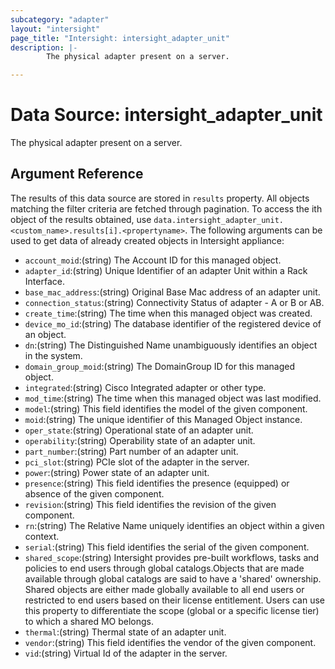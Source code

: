 ```yaml
---
subcategory: "adapter"
layout: "intersight"
page_title: "Intersight: intersight_adapter_unit"
description: |-
        The physical adapter present on a server.

---
```


# Data Source: intersight_adapter_unit
The physical adapter present on a server.
## Argument Reference
The results of this data source are stored in `results` property.
All objects matching the filter criteria are fetched through pagination.
To access the ith object of the results obtained, use `data.intersight_adapter_unit.<custom_name>.results[i].<propertyname>`.
The following arguments can be used to get data of already created objects in Intersight appliance:
* `account_moid`:(string) The Account ID for this managed object. 
* `adapter_id`:(string) Unique Identifier of an adapter Unit within a Rack Interface. 
* `base_mac_address`:(string) Original Base Mac address of an adapter unit. 
* `connection_status`:(string) Connectivity Status of adapter - A or B or AB. 
* `create_time`:(string) The time when this managed object was created. 
* `device_mo_id`:(string) The database identifier of the registered device of an object. 
* `dn`:(string) The Distinguished Name unambiguously identifies an object in the system. 
* `domain_group_moid`:(string) The DomainGroup ID for this managed object. 
* `integrated`:(string) Cisco Integrated adapter or other type. 
* `mod_time`:(string) The time when this managed object was last modified. 
* `model`:(string) This field identifies the model of the given component. 
* `moid`:(string) The unique identifier of this Managed Object instance. 
* `oper_state`:(string) Operational state of an adapter unit. 
* `operability`:(string) Operability state of an adapter unit. 
* `part_number`:(string) Part number of an adapter unit. 
* `pci_slot`:(string) PCIe slot of the adapter in the server. 
* `power`:(string) Power state of an adapter unit. 
* `presence`:(string) This field identifies the presence (equipped) or absence of the given component. 
* `revision`:(string) This field identifies the revision of the given component. 
* `rn`:(string) The Relative Name uniquely identifies an object within a given context. 
* `serial`:(string) This field identifies the serial of the given component. 
* `shared_scope`:(string) Intersight provides pre-built workflows, tasks and policies to end users through global catalogs.Objects that are made available through global catalogs are said to have a 'shared' ownership. Shared objects are either made globally available to all end users or restricted to end users based on their license entitlement. Users can use this property to differentiate the scope (global or a specific license tier) to which a shared MO belongs. 
* `thermal`:(string) Thermal state of an adapter unit. 
* `vendor`:(string) This field identifies the vendor of the given component. 
* `vid`:(string) Virtual Id of the adapter in the server. 
 
